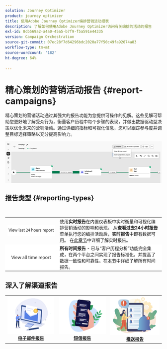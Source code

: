 ```yaml
---
solution: Journey Optimizer
product: journey optimizer
title: 使用Adobe Journey Optimizer编排营销活动报表
description: 了解如何使用Adobe Journey Optimizer访问有关编排的活动的报告
exl-id: 8cb569a2-a4a0-45a5-b7f9-f5a591e44335
version: Campaign Orchestration
source-git-commit: 07ec28f7d64296bdc2020a77f50c49fa92074a83
workflow-type: tm+mt
source-wordcount: '182'
ht-degree: 64%

---
```



# 精心策划的营销活动报告 {#report-campaigns}

精心策划的营销活动通过其强大的报告功能为您提供可操作的见解。这些见解可帮助您更好地了解受众行为，衡量客户历程中每个步骤的表现，并做出数据驱动型决策以优化未来的营销活动。通过详细的指标和可视化信息，您可以跟踪参与度并调整目标选择策略以充分提高影响力。

![](assets/report-orchestrated.png)

## 报告类型 {#reporting-types}

<table style="table-layout:auto; width: 100%; border-collapse: collapse;">
  <tbody>
    <tr>
      <td><a href="../reports/live-report.md"><img alt="实时报告" src="assets/last-24hours.png"></a></td>
      <td>
        使用<b>实时报告</b>在内置仪表板中实时衡量和可视化编排营销活动的影响和表现。 从<b>查看过去24小时报告</b>菜单执行您的编排活动后，<b>实时报告</b>中即有数据可用。 在<a href="../reports/live-report.md">此章节</a>中详细了解实时报告。
      </td>
        </br>
    </tr>
    <tr style="background-color: #FFFFFF;">
      <td><a href="../reports/report-gs-cja.md"><img alt="所有时间报告" src="assets/all-time-report.png"></a></td>
      <td>
        <b>所有时间报告</b> - 已与“客户历程分析”功能完全集成，在两个平台之间实现了报告标准化，并提高了数据一致性和可靠性。在<a href="../reports/report-gs-cja.md">本节</a>中详细了解所有时间报告。
      </td>
    </tr>
  </tbody>
</table>

## 深入了解渠道报告

<table style="table-layout:fixed"><tr style="border: 0; text-align: center;" >
<td><a href="../reports/campaign-global-report-cja-email.md"><img alt="电子邮件" src="../channels/assets/do-not-localize/email.png"></a><br/><a href="../reports/campaign-global-report-cja-email.md"><strong>电子邮件报告</strong></a></td>
<td><a href="../reports/campaign-global-report-cja-sms.md"><img alt="短信" src="../channels/assets/do-not-localize/sms.png"></a><br/><a href="../reports/campaign-global-report-cja-sms.md"><strong>短信报告</strong></a></td>
<td><a href="../reports/campaign-global-report-cja-push.md"><img alt="推送" src="../channels/assets/do-not-localize/push.png"></a><a href="../reports/campaign-global-report-cja-push.md"><strong>推送报告</strong></a></td>
</tr></table>

